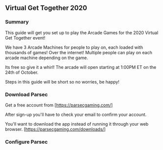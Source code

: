 ## Virtual Get Together 2020
### Summary

This guide will get you set up to play the Arcade Games for the 2020 Virtual Get Together event!

We have 3 Arcade Machines for people to play on, each loaded with thousands of games! Over the internet! Multiple people can play on each arcade machine depending on the game.

Its free so give it a whirl!
The arcade will open starting at 1:00PM ET on the 24th of October.

Steps in this guide will be short so no worries, be happy!


### Download Parsec
Get a free account from [https://parsecgaming.com/]

After sign-up you'll have to check your email to confirm your account.

You'll want to download the app instead of running it through your web browser. [https://parsecgaming.com/downloads/]

### Configure Parsec
